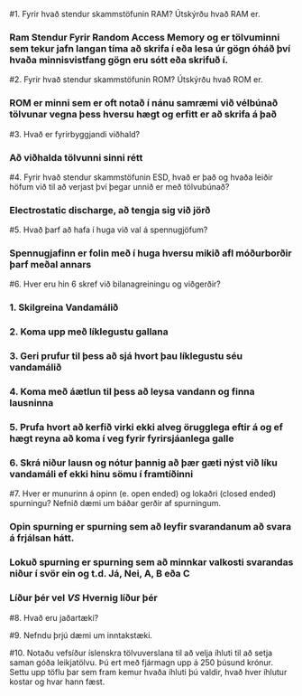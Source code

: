 #1. Fyrir hvað stendur skammstöfunin RAM? Útskýrðu hvað RAM er.
###	Ram Stendur Fyrir Random Access Memory og er tölvuminni sem tekur jafn langan tíma að skrifa í eða lesa úr gögn óháð því hvaða minnisvistfang gögn eru sótt eða skrifuð í.
	
#2. Fyrir hvað stendur skammstöfunin ROM? Útskýrðu hvað ROM er.
###	ROM er minni sem er oft notað í nánu samræmi við vélbúnað tölvunar vegna þess hversu hægt og erfitt er að skrifa á það
	
#3. Hvað er fyrirbyggjandi viðhald?
###	Að viðhalda tölvunni sinni rétt

#4. Fyrir hvað stendur skammstöfunin ESD, hvað er það og hvaða leiðir höfum við til að verjast því þegar unnið er með tölvubúnað?
###	Electrostatic discharge, að tengja sig við jörð

#5. Hvað þarf að hafa í huga við val á spennugjöfum?
###	Spennugjafinn er folin með í huga hversu mikið afl móðurborðir þarf meðal annars
	
#6. Hver eru hin 6 skref við bilanagreiningu og viðgerðir?
###	1. Skilgreina Vandamálið
###	2. Koma upp með líklegustu gallana
###	3. Geri prufur til þess að sjá hvort þau líklegustu séu vandamálið
###	4. Koma með áætlun til þess að leysa vandann og finna lausninna
###	5. Prufa hvort að kerfið virki ekki alveg örugglega eftir á og ef hægt reyna að koma í veg fyrir fyrirsjáanlega galle
###	6. Skrá niður lausn og nótur þannig að þær gæti nýst við líku vandamáli ef ekki hinu sömu í framtíðinni
	
#7. Hver er munurinn á opinn (e. open ended) og lokaðri (closed ended) spurningu? Nefnið dæmi um báðar gerðir af spurningum.
###	Opin spurning er spurning sem að leyfir svarandanum að svara á frjálsan hátt.
###	Lokuð spurning er spurning sem að minnkar valkosti svarandas niður í svör ein og t.d. Já, Nei, A, B eða C
###	**Líður þér vel** _VS_ **Hvernig líður þér**
#8. Hvað eru jaðartæki?
	
#9. Nefndu þrjú dæmi um inntakstæki.
	
#10. Notaðu vefsíður íslenskra tölvuverslana til að velja íhluti til að setja saman góða leikjatölvu. Þú ert með fjármagn upp á 250 þúsund krónur. Settu upp töflu þar sem fram kemur hvaða íhluti þú valdir, hvað hver íhlutur kostar og hvar hann fæst.
	

